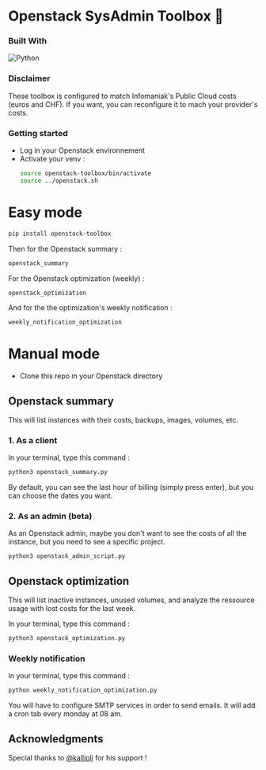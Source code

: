 # Openstack SysAdmin Toolbox 🧰

### Built With

![Python](https://img.shields.io/badge/python-3670A0?style=for-the-badge&logo=python&logoColor=ffdd54)

### Disclaimer

These toolbox is configured to match Infomaniak's Public Cloud costs (euros and CHF). If you want, you can reconfigure it to mach your provider's costs.

<!-- GETTING STARTED -->
### Getting started

* Log in your Openstack environnement
* Activate your venv : 
  ```sh
  source openstack-toolbox/bin/activate
  source ../openstack.sh
  ```

# Easy mode 

  ```sh
  pip install openstack-toolbox
  ```

Then for the Openstack summary :

  ```sh
  openstack_summary
  ```

For the Openstack optimization (weekly) :

  ```sh
  openstack_optimization
  ```

And for the the optimization's weekly notification :

  ```sh
  weekly_notification_optimization
  ```

# Manual mode

* Clone this repo in your Openstack directory

## Openstack summary 

This will list instances with their costs, backups, images, volumes, etc.

### 1. As a client

In your terminal, type this command : 
  ```sh
  python3 openstack_summary.py
  ```

By default, you can see the last hour of billing (simply press enter), but you can choose the dates you want.

### 2. As an admin (beta)

As an Openstack admin, maybe you don't want to see the costs of all the instance, but you need to see a specific project.
  ```sh
  python3 openstack_admin_script.py
  ```

## Openstack optimization

This will list inactive instances, unused volumes, and analyze the ressource usage with lost costs for the last week.

In your terminal, type this command : 
  ```sh
  python3 openstack_optimization.py
  ```

### Weekly notification

In your terminal, type this command : 
  ```sh
  python weekly_notification_optimization.py
  ```

You will have to configure SMTP services in order to send emails.
It will add a cron tab every monday at 08 am.

<!-- ACKNOWLEDGMENTS -->
## Acknowledgments

Special thanks to [@kallioli](https://github.com/kallioli) for his support !
